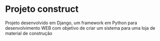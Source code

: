 # Projeto construct
Projeto desenvolvido em Django, um framework em Python para desenvolvimento WEB com objetivo de criar um sistema para uma loja de material de construção
